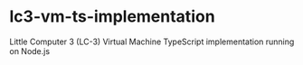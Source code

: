 # lc3-vm-ts-implementation
 Little Computer 3 (LC-3) Virtual Machine TypeScript implementation running on Node.js
